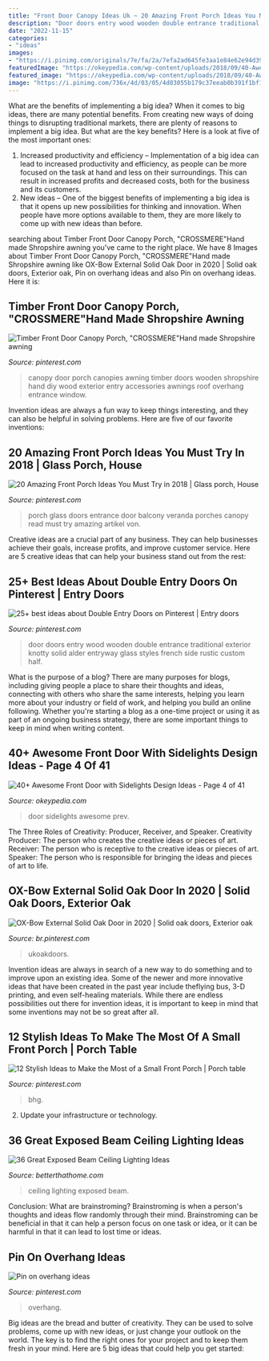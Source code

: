 ```yaml
---
title: "Front Door Canopy Ideas Uk ~ 20 Amazing Front Porch Ideas You Must Try In 2018"
description: "Door doors entry wood wooden double entrance traditional exterior knotty solid alder entryway glass styles french side rustic custom half"
date: "2022-11-15"
categories:
- "ideas"
images:
- "https://i.pinimg.com/originals/7e/fa/2a/7efa2ad645fe3aa1e84e62e94d392980.jpg"
featuredImage: "https://okeypedia.com/wp-content/uploads/2018/09/40-Awesome-Front-Door-with-Sidelights-Design-Ideas-4.jpg"
featured_image: "https://okeypedia.com/wp-content/uploads/2018/09/40-Awesome-Front-Door-with-Sidelights-Design-Ideas-4.jpg"
image: "https://i.pinimg.com/736x/4d/03/05/4d03055b179c37eeab0b391f1bf1065b.jpg"
---
```



What are the benefits of implementing a big idea?
When it comes to big ideas, there are many potential benefits. From creating new ways of doing things to disrupting traditional markets, there are plenty of reasons to implement a big idea. But what are the key benefits? Here is a look at five of the most important ones:
1. Increased productivity and efficiency – Implementation of a big idea can lead to increased productivity and efficiency, as people can be more focused on the task at hand and less on their surroundings. This can result in increased profits and decreased costs, both for the business and its customers.
2. New ideas – One of the biggest benefits of implementing a big idea is that it opens up new possibilities for thinking and innovation. When people have more options available to them, they are more likely to come up with new ideas than before.

	

		
searching about Timber Front Door Canopy Porch, &quot;CROSSMERE&quot;Hand made Shropshire awning you've came to the right place. We have 8 Images about Timber Front Door Canopy Porch, &quot;CROSSMERE&quot;Hand made Shropshire awning like OX-Bow External Solid Oak Door in 2020 | Solid oak doors, Exterior oak, Pin on overhang ideas and also Pin on overhang ideas. Here it is:
		
    
## Timber Front Door Canopy Porch, &quot;CROSSMERE&quot;Hand Made Shropshire Awning

<img loading=lazy src="https://i.pinimg.com/736x/77/1b/e0/771be0e7ef43761b81c6a5feef31b21e--front-door-canopy-front-doors.jpg" onerror="this.onerror=null;this.src='https://tse4.mm.bing.net/th?id=OIP.TTMr9Mdu_Az-coID8hlC3QHaJ6&amp;pid=15.1';" alt="Timber Front Door Canopy Porch, &quot;CROSSMERE&quot;Hand made Shropshire awning">

_Source: pinterest.com_

>canopy door porch canopies awning timber doors wooden shropshire hand diy wood exterior entry accessories awnings roof overhang entrance window. 

	

Invention ideas are always a fun way to keep things interesting, and they can also be helpful in solving problems. Here are five of our favorite inventions: 

    
## 20 Amazing Front Porch Ideas You Must Try In 2018 | Glass Porch, House

<img loading=lazy src="https://i.pinimg.com/736x/11/18/86/111886a94564df3ce203d921d798d958.jpg" onerror="this.onerror=null;this.src='https://tse3.mm.bing.net/th?id=OIP.FCBL0aW0XuvWjkBu02JNKQHaNK&amp;pid=15.1';" alt="20 Amazing Front Porch Ideas You Must Try in 2018 | Glass porch, House">

_Source: pinterest.com_

>porch glass doors entrance door balcony veranda porches canopy read must try amazing artikel von. 

	

Creative ideas are a crucial part of any business. They can help businesses achieve their goals, increase profits, and improve customer service. Here are 5 creative ideas that can help your business stand out from the rest:

    
## 25+ Best Ideas About Double Entry Doors On Pinterest | Entry Doors

<img loading=lazy src="https://i.pinimg.com/736x/4d/03/05/4d03055b179c37eeab0b391f1bf1065b.jpg" onerror="this.onerror=null;this.src='https://tse1.mm.bing.net/th?id=OIP.tZ-XOLBxBNiezsu4TgWOZgHaJ4&amp;pid=15.1';" alt="25+ best ideas about Double Entry Doors on Pinterest | Entry doors">

_Source: pinterest.com_

>door doors entry wood wooden double entrance traditional exterior knotty solid alder entryway glass styles french side rustic custom half. 

	

What is the purpose of a blog?
There are many purposes for blogs, including giving people a place to share their thoughts and ideas, connecting with others who share the same interests, helping you learn more about your industry or field of work, and helping you build an online following. Whether you're starting a blog as a one-time project or using it as part of an ongoing business strategy, there are some important things to keep in mind when writing content.

    
## 40+ Awesome Front Door With Sidelights Design Ideas - Page 4 Of 41

<img loading=lazy src="https://okeypedia.com/wp-content/uploads/2018/09/40-Awesome-Front-Door-with-Sidelights-Design-Ideas-4.jpg" onerror="this.onerror=null;this.src='https://tse1.mm.bing.net/th?id=OIP.srBZfIFl46AHP7k9BE2-UAHaJ2&amp;pid=15.1';" alt="40+ Awesome Front Door with Sidelights Design Ideas - Page 4 of 41">

_Source: okeypedia.com_

>door sidelights awesome prev. 

	

The Three Roles of Creativity: Producer, Receiver, and Speaker.
Creativity Producer: The person who creates the creative ideas or pieces of art.
Receiver: The person who is receptive to the creative ideas or pieces of art. 
Speaker: The person who is responsible for bringing the ideas and pieces of art to life.

    
## OX-Bow External Solid Oak Door In 2020 | Solid Oak Doors, Exterior Oak

<img loading=lazy src="https://i.pinimg.com/originals/7e/fa/2a/7efa2ad645fe3aa1e84e62e94d392980.jpg" onerror="this.onerror=null;this.src='https://tse1.mm.bing.net/th?id=OIP.gLtsUUoz7YjUhsWQywu7YwHaLG&amp;pid=15.1';" alt="OX-Bow External Solid Oak Door in 2020 | Solid oak doors, Exterior oak">

_Source: br.pinterest.com_

>ukoakdoors. 

	

Invention ideas are always in search of a new way to do something and to improve upon an existing idea. Some of the newer and more innovative ideas that have been created in the past year include theflying bus, 3-D printing, and even self-healing materials. While there are endless possibilities out there for invention ideas, it is important to keep in mind that some inventions may not be so great after all.

    
## 12 Stylish Ideas To Make The Most Of A Small Front Porch | Porch Table

<img loading=lazy src="https://i.pinimg.com/736x/5a/8d/7a/5a8d7a4df70978d49a7bfee28107960a.jpg" onerror="this.onerror=null;this.src='https://tse1.mm.bing.net/th?id=OIP.ejnN38IBtgKafxtxO7ts0AHaLH&amp;pid=15.1';" alt="12 Stylish Ideas to Make the Most of a Small Front Porch | Porch table">

_Source: pinterest.com_

>bhg. 

	

2. Update your infrastructure or technology.

    
## 36 Great Exposed Beam Ceiling Lighting Ideas

<img loading=lazy src="https://betterthathome.com/wp-content/uploads/2017/10/6-exposed-beam-ceiling-lighting-ideas.jpg" onerror="this.onerror=null;this.src='https://tse2.mm.bing.net/th?id=OIP.PX0-29W4kbGo55Tb4h50kgHaLH&amp;pid=15.1';" alt="36 Great Exposed Beam Ceiling Lighting Ideas">

_Source: betterthathome.com_

>ceiling lighting exposed beam. 

	

Conclusion:
What are brainstroming? Brainstroming is when a person's thoughts and ideas flow randomly through their mind. Brainstroming can be beneficial in that it can help a person focus on one task or idea, or it can be harmful in that it can lead to lost time or ideas.

    
## Pin On Overhang Ideas

<img loading=lazy src="https://i.pinimg.com/736x/21/7e/85/217e858cf8ef44a90846e07eaef46d99.jpg" onerror="this.onerror=null;this.src='https://tse4.mm.bing.net/th?id=OIP.qc9lGfVEsmUDQ81sj8Fj_AHaJ3&amp;pid=15.1';" alt="Pin on overhang ideas">

_Source: pinterest.com_

>overhang. 

	

Big ideas are the bread and butter of creativity. They can be used to solve problems, come up with new ideas, or just change your outlook on the world. The key is to find the right ones for your project and to keep them fresh in your mind. Here are 5 big ideas that could help you get started: 


